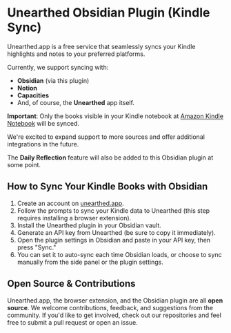 # Unearthed Obsidian Plugin (Kindle Sync)

Unearthed.app is a free service that seamlessly syncs your Kindle highlights and notes to your preferred platforms. 

Currently, we support syncing with:
- **Obsidian** (via this plugin)
- **Notion**
- **Capacities**
- And, of course, the **Unearthed** app itself.

**Important**: Only the books visible in your Kindle notebook at [Amazon Kindle Notebook](https://read.amazon.com/notebook) will be synced.

We're excited to expand support to more sources and offer additional integrations in the future.

The **Daily Reflection** feature will also be added to this Obsidian plugin at some point.

## How to Sync Your Kindle Books with Obsidian

1. Create an account on [unearthed.app](https://unearthed.app).
2. Follow the prompts to sync your Kindle data to Unearthed (this step requires installing a browser extension).
3. Install the Unearthed plugin in your Obsidian vault.
4. Generate an API key from Unearthed (be sure to copy it immediately).
5. Open the plugin settings in Obsidian and paste in your API key, then press "Sync."
6. You can set it to auto-sync each time Obsidian loads, or choose to sync manually from the side panel or the plugin settings.

## Open Source & Contributions

Unearthed.app, the browser extension, and the Obsidian plugin are all **open source**. We welcome contributions, feedback, and suggestions from the community. If you'd like to get involved, check out our repositories and feel free to submit a pull request or open an issue.
